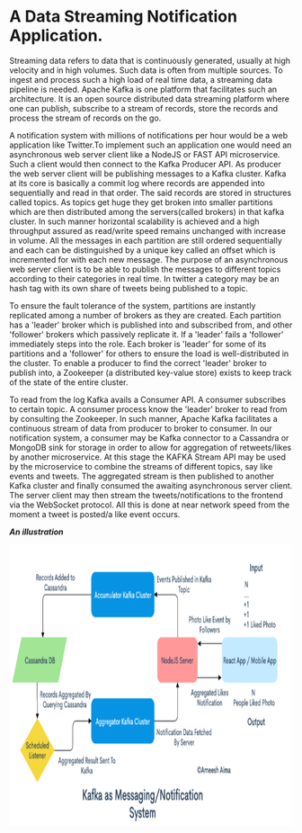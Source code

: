 # A Data Streaming Notification Application.
Streaming data refers to data that is continuously generated, usually at high velocity and in high volumes. Such data is
often from  multiple sources. To ingest and process such a high load of real time data, a streaming data pipeline 
is needed. Apache Kafka is one platform that facilitates such an architecture. It is an open source distributed data 
streaming platform where one can publish, subscribe to a stream of records, store the records and process the stream of
records on the go.

A notification system with millions of notifications per hour would be a web application like Twitter.To implement such
an application one would need an asynchronous web server client like  a NodeJS or FAST API microservice. Such a client 
would then connect to the Kafka Producer API. As producer the web server client will be publishing messages to a Kafka 
cluster. Kafka at its core is basically a commit log where records are appended into sequentially and read in that order.
The said records are stored in structures called topics. As topics get huge they get broken into smaller partitions which
are then distributed among the servers(called brokers) in that kafka cluster. In such manner horizontal scalability is 
achieved and a high throughput assured as read/write speed remains unchanged with increase in volume. All the messages 
in each partition are still ordered sequentially and each can be distinguished by a unique key called an offset which is
incremented for with each new message. The purpose of an asynchronous web server client is to be able to publish the
messages to different topics according to their categories in real time. In twitter a category may be an hash tag 
with its own share of tweets being published to a topic.  

To ensure the fault tolerance of the system, partitions are instantly replicated among a number of brokers as they are 
created. Each partition has a 'leader' broker which is published into and subscribed from, and other 'follower' brokers 
which passively replicate it. If a 'leader' fails a 'follower' immediately steps into the role. Each broker is 'leader'
for some of its partitions and a 'follower' for others to ensure the load is well-distributed in the cluster. To enable 
a producer to find the correct 'leader' broker to publish into, a Zookeeper (a distributed key-value store) exists to 
keep track of the state of the entire cluster.

To read from the log Kafka avails a Consumer API. A consumer subscribes to certain topic. A consumer process know the
'leader' broker to read from by consulting the Zookeeper. In such manner, Apache Kafka facilitates a continuous stream 
of data from producer to broker to consumer. In our notification system, a consumer may be Kafka connector to a Cassandra
or MongoDB sink for storage in order to allow for aggregation of retweets/likes by another microservice. At this stage
the KAFKA Stream API may be used by the microservice to combine the streams of different topics, say like events and tweets.
The aggregated stream is then published to another Kafka cluster and finally consumed the awaiting asynchronous 
server client. The server client may then stream the tweets/notifications to the frontend via the WebSocket protocol.
All this is done at near network speed from the moment a tweet is posted/a like event occurs.

_**An illustration**_

<img src="kafka.png" alt="kafka_illustration" height="500" width="700">







  




 

